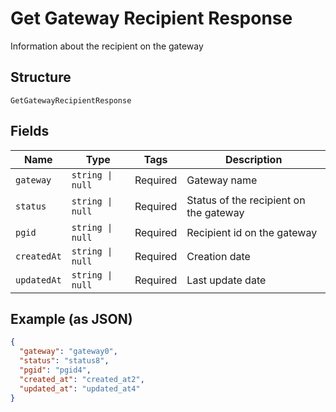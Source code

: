 
# Get Gateway Recipient Response

Information about the recipient on the gateway

## Structure

`GetGatewayRecipientResponse`

## Fields

| Name | Type | Tags | Description |
|  --- | --- | --- | --- |
| `gateway` | `string \| null` | Required | Gateway name |
| `status` | `string \| null` | Required | Status of the recipient on the gateway |
| `pgid` | `string \| null` | Required | Recipient id on the gateway |
| `createdAt` | `string \| null` | Required | Creation date |
| `updatedAt` | `string \| null` | Required | Last update date |

## Example (as JSON)

```json
{
  "gateway": "gateway0",
  "status": "status8",
  "pgid": "pgid4",
  "created_at": "created_at2",
  "updated_at": "updated_at4"
}
```

